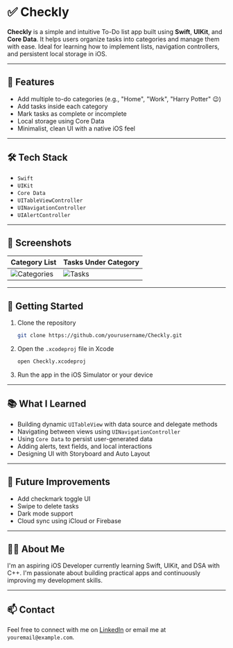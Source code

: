 # ✅ Checkly

**Checkly** is a simple and intuitive To-Do list app built using **Swift**, **UIKit**, and **Core Data**. It helps users organize tasks into categories and manage them with ease. Ideal for learning how to implement lists, navigation controllers, and persistent local storage in iOS.

---

## 📱 Features

- Add multiple to-do categories (e.g., "Home", "Work", "Harry Potter" 😉)
- Add tasks inside each category
- Mark tasks as complete or incomplete
- Local storage using Core Data
- Minimalist, clean UI with a native iOS feel

---

## 🛠 Tech Stack

- `Swift`
- `UIKit`
- `Core Data`
- `UITableViewController`
- `UINavigationController`
- `UIAlertController`

---

## 📸 Screenshots

| Category List | Tasks Under Category |
|---------------|-----------------------|
| ![Categories](./Screenshot%202025-07-16%20at%209.12.09%E2%80%AFPM.png) | ![Tasks](./Screenshot%202025-07-16%20at%209.12.22%E2%80%AFPM.png) |

---

## 🚀 Getting Started

1. Clone the repository  
   ```bash
   git clone https://github.com/yourusername/Checkly.git
   ```

2. Open the `.xcodeproj` file in Xcode  
   ```bash
   open Checkly.xcodeproj
   ```

3. Run the app in the iOS Simulator or your device

---

## 📚 What I Learned

- Building dynamic `UITableView` with data source and delegate methods
- Navigating between views using `UINavigationController`
- Using `Core Data` to persist user-generated data
- Adding alerts, text fields, and local interactions
- Designing UI with Storyboard and Auto Layout

---

## 📌 Future Improvements

- Add checkmark toggle UI
- Swipe to delete tasks
- Dark mode support
- Cloud sync using iCloud or Firebase

---

## 🙋‍♂️ About Me

I'm an aspiring iOS Developer currently learning Swift, UIKit, and DSA with C++. I'm passionate about building practical apps and continuously improving my development skills.

---

## 📫 Contact

Feel free to connect with me on [LinkedIn](https://www.linkedin.com/in/yourprofile) or email me at `youremail@example.com`.
